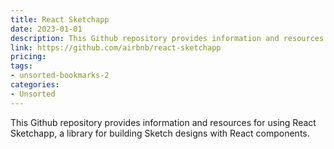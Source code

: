 ```yaml
---
title: React Sketchapp
date: 2023-01-01
description: This Github repository provides information and resources for using React Sketchapp, a library for building Sketch designs with React components.
link: https://github.com/airbnb/react-sketchapp
pricing: 
tags: 
- unsorted-bookmarks-2 
categories: 
- Unsorted 
---
```


This Github repository provides information and resources for using React Sketchapp, a library for building Sketch designs with React components.